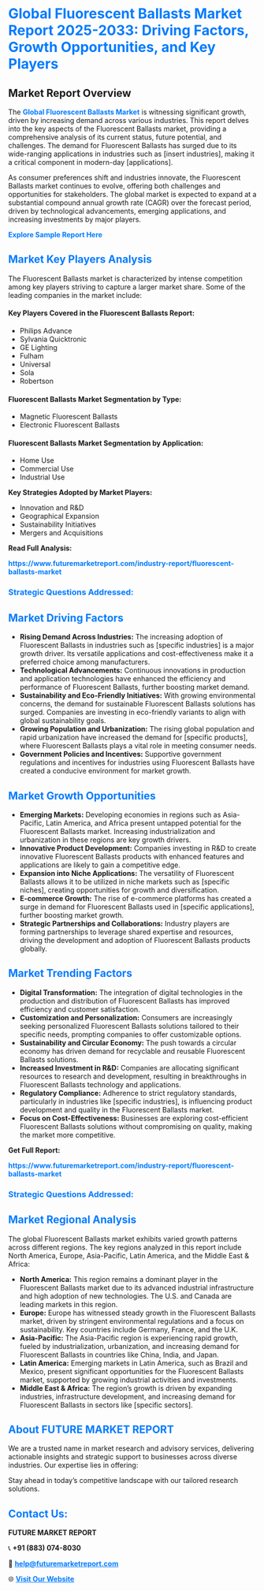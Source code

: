 <h1 style="color: #007BFF;">Global Fluorescent Ballasts Market Report 2025-2033: Driving Factors, Growth Opportunities, and Key Players</h1>

<section id="overview">
<h2>Market Report Overview</h2>
<p>The <a href="https://www.futuremarketreport.com/industry-report/fluorescent-ballasts-market" style="color: #007BFF; text-decoration: none;"><strong>Global Fluorescent Ballasts Market</strong></a> is witnessing significant growth, driven by increasing demand across various industries. This report delves into the key aspects of the Fluorescent Ballasts market, providing a comprehensive analysis of its current status, future potential, and challenges. The demand for Fluorescent Ballasts has surged due to its wide-ranging applications in industries such as [insert industries], making it a critical component in modern-day [applications].</p>
<p>As consumer preferences shift and industries innovate, the Fluorescent Ballasts market continues to evolve, offering both challenges and opportunities for stakeholders. The global market is expected to expand at a substantial compound annual growth rate (CAGR) over the forecast period, driven by technological advancements, emerging applications, and increasing investments by major players.</p>
</section>

<section id="overview">
<p><a href="https://www.futuremarketreport.com/request-sample/reportId=86757" style="color: #007BFF; text-decoration: none;"><strong>Explore Sample Report Here</strong></a></p>
</section>

<section id="key-players">
<h2 style="color: #007BFF;">Market Key Players Analysis</h2>
<p>The Fluorescent Ballasts market is characterized by intense competition among key players striving to capture a larger market share. Some of the leading companies in the market include:</p>
<h4>Key Players Covered in the Fluorescent Ballasts Report:</h4>
<ul><li>Philips Advance</li><li>Sylvania Quicktronic</li><li>GE Lighting</li><li>Fulham</li><li>Universal</li><li>Sola</li><li>Robertson</li></ul>
<h4>Fluorescent Ballasts Market Segmentation by Type:</h4>
<ul><li>Magnetic Fluorescent Ballasts</li><li>Electronic Fluorescent Ballasts</li></ul>

<h4>Fluorescent Ballasts Market Segmentation by Application:</h4>
<ul><li>Home Use</li><li>Commercial Use</li><li>Industrial Use</li></ul>
<p><strong>Key Strategies Adopted by Market Players:</strong></p>
<ul>
<li>Innovation and R&D</li>
<li>Geographical Expansion</li>
<li>Sustainability Initiatives</li>
<li>Mergers and Acquisitions</li>
</ul>
</section>

<section>
<p><strong>Read Full Analysis: </strong></p><a href="https://www.futuremarketreport.com/industry-report/fluorescent-ballasts-market" style="color: #007BFF; text-decoration: none;"><strong>https://www.futuremarketreport.com/industry-report/fluorescent-ballasts-market</strong></a>
<h3 style="color: #007BFF;">Strategic Questions Addressed:</h3>
</section>

<section id="driving-factors">
<h2 style="color: #007BFF;">Market Driving Factors</h2>
<ul>
<li><strong>Rising Demand Across Industries:</strong> The increasing adoption of Fluorescent Ballasts in industries such as [specific industries] is a major growth driver. Its versatile applications and cost-effectiveness make it a preferred choice among manufacturers.</li>
<li><strong>Technological Advancements:</strong> Continuous innovations in production and application technologies have enhanced the efficiency and performance of Fluorescent Ballasts, further boosting market demand.</li>
<li><strong>Sustainability and Eco-Friendly Initiatives:</strong> With growing environmental concerns, the demand for sustainable Fluorescent Ballasts solutions has surged. Companies are investing in eco-friendly variants to align with global sustainability goals.</li>
<li><strong>Growing Population and Urbanization:</strong> The rising global population and rapid urbanization have increased the demand for [specific products], where Fluorescent Ballasts plays a vital role in meeting consumer needs.</li>
<li><strong>Government Policies and Incentives:</strong> Supportive government regulations and incentives for industries using Fluorescent Ballasts have created a conducive environment for market growth.</li>
</ul>
</section>

<section id="growth-opportunities">
<h2 style="color: #007BFF;">Market Growth Opportunities</h2>
<ul>
<li><strong>Emerging Markets:</strong> Developing economies in regions such as Asia-Pacific, Latin America, and Africa present untapped potential for the Fluorescent Ballasts market. Increasing industrialization and urbanization in these regions are key growth drivers.</li>
<li><strong>Innovative Product Development:</strong> Companies investing in R&D to create innovative Fluorescent Ballasts products with enhanced features and applications are likely to gain a competitive edge.</li>
<li><strong>Expansion into Niche Applications:</strong> The versatility of Fluorescent Ballasts allows it to be utilized in niche markets such as [specific niches], creating opportunities for growth and diversification.</li>
<li><strong>E-commerce Growth:</strong> The rise of e-commerce platforms has created a surge in demand for Fluorescent Ballasts used in [specific applications], further boosting market growth.</li>
<li><strong>Strategic Partnerships and Collaborations:</strong> Industry players are forming partnerships to leverage shared expertise and resources, driving the development and adoption of Fluorescent Ballasts products globally.</li>
</ul>
</section>

<section id="trending-factors">
<h2 style="color: #007BFF;">Market Trending Factors</h2>
<ul>
<li><strong>Digital Transformation:</strong> The integration of digital technologies in the production and distribution of Fluorescent Ballasts has improved efficiency and customer satisfaction.</li>
<li><strong>Customization and Personalization:</strong> Consumers are increasingly seeking personalized Fluorescent Ballasts solutions tailored to their specific needs, prompting companies to offer customizable options.</li>
<li><strong>Sustainability and Circular Economy:</strong> The push towards a circular economy has driven demand for recyclable and reusable Fluorescent Ballasts solutions.</li>
<li><strong>Increased Investment in R&D:</strong> Companies are allocating significant resources to research and development, resulting in breakthroughs in Fluorescent Ballasts technology and applications.</li>
<li><strong>Regulatory Compliance:</strong> Adherence to strict regulatory standards, particularly in industries like [specific industries], is influencing product development and quality in the Fluorescent Ballasts market.</li>
<li><strong>Focus on Cost-Effectiveness:</strong> Businesses are exploring cost-efficient Fluorescent Ballasts solutions without compromising on quality, making the market more competitive.</li>
</ul>
</section>

<section>
<p><strong>Get Full Report: </strong></p><a href="https://www.futuremarketreport.com/industry-report/fluorescent-ballasts-market" style="color: #007BFF; text-decoration: none;"><strong>https://www.futuremarketreport.com/industry-report/fluorescent-ballasts-market</strong></a>
<h3 style="color: #007BFF;">Strategic Questions Addressed:</h3>
</section>


<section id="regional-analysis">
<h2 style="color: #007BFF;">Market Regional Analysis</h2>
<p>The global Fluorescent Ballasts market exhibits varied growth patterns across different regions. The key regions analyzed in this report include North America, Europe, Asia-Pacific, Latin America, and the Middle East & Africa:</p>
<ul>
<li><strong>North America:</strong> This region remains a dominant player in the Fluorescent Ballasts market due to its advanced industrial infrastructure and high adoption of new technologies. The U.S. and Canada are leading markets in this region.</li>
<li><strong>Europe:</strong> Europe has witnessed steady growth in the Fluorescent Ballasts market, driven by stringent environmental regulations and a focus on sustainability. Key countries include Germany, France, and the U.K.</li>
<li><strong>Asia-Pacific:</strong> The Asia-Pacific region is experiencing rapid growth, fueled by industrialization, urbanization, and increasing demand for Fluorescent Ballasts in countries like China, India, and Japan.</li>
<li><strong>Latin America:</strong> Emerging markets in Latin America, such as Brazil and Mexico, present significant opportunities for the Fluorescent Ballasts market, supported by growing industrial activities and investments.</li>
<li><strong>Middle East & Africa:</strong> The region’s growth is driven by expanding industries, infrastructure development, and increasing demand for Fluorescent Ballasts in sectors like [specific sectors].</li>
</ul>
</section>

<footer>
<h2 style="color: #007BFF;">About FUTURE MARKET REPORT</h2>
<p>We are a trusted name in market research and advisory services, delivering actionable insights and strategic support to businesses across diverse industries. Our expertise lies in offering:</p>

<p>Stay ahead in today’s competitive landscape with our tailored research solutions.</p>

<h2 style="color: #007BFF;">Contact Us:</h2>
<p><strong>FUTURE MARKET REPORT</strong></p>
<p>📞 <strong>+91 (883) 074-8030</strong></p>
<p>📧 <strong><a href="mailto:help@futuremarketreport.com" style="color: #007BFF;">help@futuremarketreport.com</a></strong></p>
<p>🌐 <strong><a href="https://www.futuremarketreport.com/" style="color: #007BFF;">Visit Our Website</a></strong></p>
</footer>